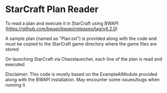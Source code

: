# StarCraft Plan Reader

To read a plan and execute it in StarCraft using BWAPI (https://github.com/bwapi/bwapi/releases/tag/v4.2.0)

A sample plan (named as "Plan.txt") is provided along with the code and must be copied to the StarCraft game directory where the game files are stored

On launching StarCraft via Chaoslauncher, each line of the plan is read and executed

Disclaimer: This code is mostly based on the ExampleAIModule provided along with the BWAPI installation. 
May encounter some issues/bugs when running it

